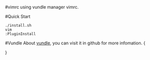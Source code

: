 #vimrc
using vundle manager vimrc.

#Quick Start
```
./install.sh
vim
:PluginInstall
```
#Vundle
About [vundle](https://github.com/VundleVim/Vundle.vim), you can visit it in github for more infomation.
{

}
